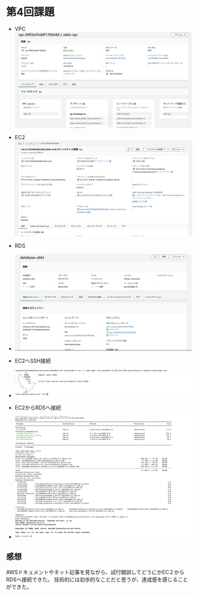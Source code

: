 # 第4回課題

* VPC
![VPC](vpc.png)

* EC2
![EC2](ec2.png)

* RDS
* ![rds](rds.png)

* EC2へSSH接続
* ![ec2_ssh](ec2_ssh.png)

* EC2からRDSへ接続
* ![ec2_rds](ec2_rds-2.png)

## 感想
 AWSドキュメントやネット記事を見ながら、試行錯誤してどうにかEC２からRDSへ接続できた。
 技術的には初歩的なことだと思うが、達成感を感じることができた。
 
